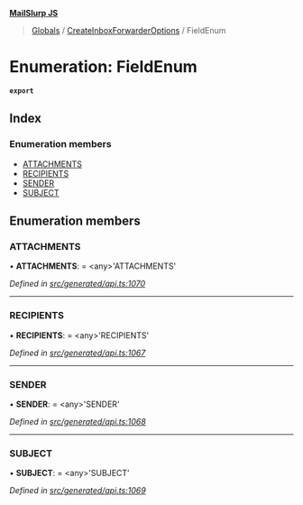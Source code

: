 **[MailSlurp JS](../README.md)**

> [Globals](../README.md) / [CreateInboxForwarderOptions](../modules/createinboxforwarderoptions.md) / FieldEnum

# Enumeration: FieldEnum

**`export`** 

## Index

### Enumeration members

* [ATTACHMENTS](createinboxforwarderoptions.fieldenum.md#attachments)
* [RECIPIENTS](createinboxforwarderoptions.fieldenum.md#recipients)
* [SENDER](createinboxforwarderoptions.fieldenum.md#sender)
* [SUBJECT](createinboxforwarderoptions.fieldenum.md#subject)

## Enumeration members

### ATTACHMENTS

•  **ATTACHMENTS**:  = \<any>'ATTACHMENTS'

*Defined in [src/generated/api.ts:1070](https://github.com/mailslurp/mailslurp-client/blob/37bf78e/src/generated/api.ts#L1070)*

___

### RECIPIENTS

•  **RECIPIENTS**:  = \<any>'RECIPIENTS'

*Defined in [src/generated/api.ts:1067](https://github.com/mailslurp/mailslurp-client/blob/37bf78e/src/generated/api.ts#L1067)*

___

### SENDER

•  **SENDER**:  = \<any>'SENDER'

*Defined in [src/generated/api.ts:1068](https://github.com/mailslurp/mailslurp-client/blob/37bf78e/src/generated/api.ts#L1068)*

___

### SUBJECT

•  **SUBJECT**:  = \<any>'SUBJECT'

*Defined in [src/generated/api.ts:1069](https://github.com/mailslurp/mailslurp-client/blob/37bf78e/src/generated/api.ts#L1069)*
